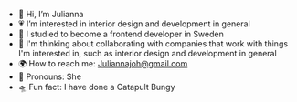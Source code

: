 - 🫧 Hi, I’m Julianna
- 💗 I’m interested in interior design and development in general
- 🌆 I studied to become a frontend developer in Sweden
- 💞️ I'm thinking about collaborating with companies that work with things I'm interested in, such as interior design and development in general
- 🌍 How to reach me: Juliannajoh@gmail.com
- 🗽 Pronouns: She
- 🛸 Fun fact: I have done a Catapult Bungy 

<!---
Juliannajoh/Juliannajoh is a ✨ special ✨ repository because its `README.md` (this file) appears on your GitHub profile.
You can click the Preview link to take a look at your changes.
--->
